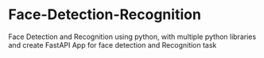 # Face-Detection-Recognition
Face Detection and Recognition using python, with multiple python libraries and create FastAPI App for face detection and Recognition task
